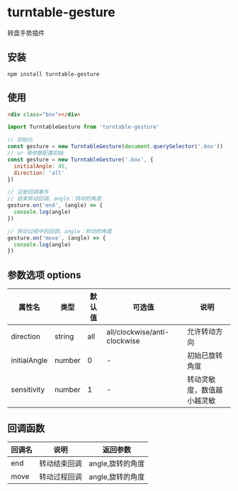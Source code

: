 # turntable-gesture

转盘手势插件

## 安装
```
npm install turntable-gesture
```

## 使用
``` html
<div class="box"></div>
```

``` javascript
import TurntableGesture from 'turntable-gesture'

// 初始化
const gesture = new TurntableGesture(document.querySelector('.box'))
// or 带参数配置初始
const gesture = new TurntableGesture('.box', {
  initialAngle: 45,
  direction: 'all'
})

// 注册回调事件
// 结束转动回调，angle：转动的角度
gesture.on('end', (angle) => {
  console.log(angle)
})

// 转动过程中的回调，angle：转动的角度
gesture.on('move', (angle) => {
  console.log(angle)
})
```

## 参数选项 options

| 属性名 | 类型 | 默认值 | 可选值| 说明 |
|--------|-----|--------|-------|-----|
| direction | string | all | all/clockwise/anti-clockwise| 允许转动方向 |
| initialAngle | number | 0 | - | 初始已旋转角度 |
| sensitivity | number | 1 | - | 转动灵敏度，数值越小越灵敏 |

## 回调函数

| 回调名 | 说明 | 返回参数 |
|----|----|--------|
| end | 转动结束回调 | angle,旋转的角度 |
| move | 转动过程回调 | angle,旋转的角度 |
